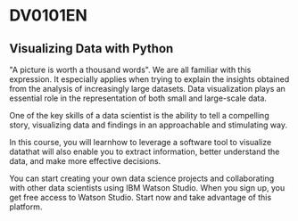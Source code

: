 # DV0101EN
## Visualizing Data with Python

"A picture is worth a thousand words". We are all familiar with this expression. It especially applies when trying to explain the insights obtained from the analysis of increasingly large datasets. Data visualization plays an essential role in the representation of both small and large-scale data.

One of the key skills of a data scientist is the ability to tell a compelling story, visualizing data and findings in an approachable and stimulating way.

In this course, you will learnhow to leverage a software tool to visualize datathat will also enable you to extract information, better understand the data, and make more effective decisions.

You can start creating your own data science projects and collaborating with other data scientists using IBM Watson Studio. When you sign up, you get free access to Watson Studio. Start now and take advantage of this platform.
